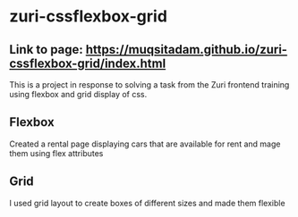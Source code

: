 # zuri-cssflexbox-grid
## Link to page: https://muqsitadam.github.io/zuri-cssflexbox-grid/index.html
This is a project in response to solving a task from the Zuri frontend training using flexbox and grid display of css.

## Flexbox
Created a rental page displaying cars that are available for rent and mage them using flex attributes

## Grid 
I used grid layout to create boxes of different sizes and made them flexible
